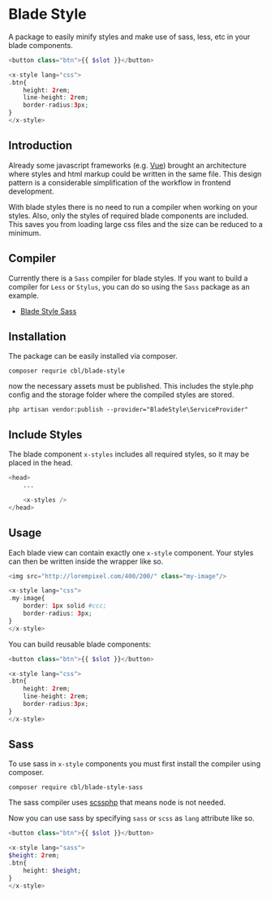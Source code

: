 # Blade Style

A package to easily minify styles and make use of sass, less, etc in your blade
components.

```php
<button class="btn">{{ $slot }}</button>

<x-style lang="css">
.btn{
    height: 2rem;
    line-height: 2rem;
    border-radius:3px;
}
</x-style>
```

## Introduction

Already some javascript frameworks (e.g. [Vue](https://vuejs.org/)) brought an
architecture where styles and html markup could be written in the same file.
This design pattern is a considerable simplification of the workflow in frontend
development.

With blade styles there is no need to run a compiler when working on your
styles. Also, only the styles of required blade components are included. This
saves you from loading large css files and the size can be reduced to a minimum.

## Compiler

Currently there is a `Sass` compiler for blade styles. If you want to build a
compiler for `Less` or `Stylus`, you can do so using the `Sass` package as an
example.

-   [Blade Style Sass](https://github.com/cbl/blade-style-sass)

## Installation

The package can be easily installed via composer.

```shell
composer requrie cbl/blade-style
```

now the necessary assets must be published. This includes the style.php config
and the storage folder where the compiled styles are stored.

```shell
php artisan vendor:publish --provider="BladeStyle\ServiceProvider"
```

## Include Styles

The blade component `x-styles` includes all required styles, so it may be placed
in the head.

```php
<head>
    ...

    <x-styles />
</head>
```

## Usage

Each blade view can contain exactly one `x-style` component. Your styles can
then be written inside the wrapper like so.

```php
<img src="http://lorempixel.com/400/200/" class="my-image"/>

<x-style lang="css">
.my-image{
    border: 1px solid #ccc;
    border-radius: 3px;
}
</x-style>
```

You can build reusable blade components:

```php
<button class="btn">{{ $slot }}</button>

<x-style lang="css">
.btn{
    height: 2rem;
    line-height: 2rem;
    border-radius:3px;
}
</x-style>
```

## Sass

To use sass in `x-style` components you must first install the compiler using
composer.

```shell
composer require cbl/blade-style-sass
```

The sass compiler uses [scssphp](https://github.com/scssphp/scssphp) that means
node is not needed.

Now you can use sass by specifying `sass` or `scss` as `lang` attribute like so.

```php
<button class="btn">{{ $slot }}</button>

<x-style lang="sass">
$height: 2rem;
.btn{
    height: $height;
}
</x-style>
```
